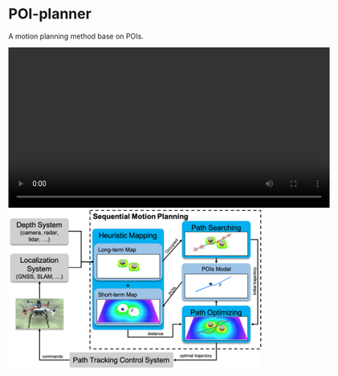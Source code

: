 # POI-planner
A motion planning method base on POIs.

<video width="640" controls>
  <source src="figs/Process.mp4" type="video/mp4">
  <!-- 如果浏览器不支持 video 标签，就显示下面的文本链接 -->
  Your browser does not support the <code>video</code> tag.  
  <a href="figs/Process.mp4">Download the video</a>
</video>

<img src="figs/System architecture of the proposed method.png" alt="pipeline" width="600" />

